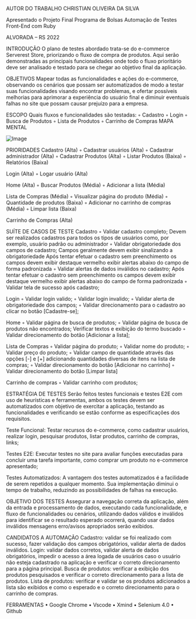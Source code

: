 





AUTOR DO TRABALHO
CHRISTIAN OLIVEIRA DA SILVA


Apresentado o Projeto Final
 Programa de Bolsas
 Automação de Testes Front-End com Ruby

ALVORADA – RS 
2022

INTRODUÇÃO
O plano de testes abordado trata-se do e-commerce Serverest Store, priorizando o fluxo de compra de produtos.
Aqui serão demonstradas as principais funcionalidades onde todo o fluxo prioritário deve ser analisado e testado para se chegar ao objetivo final da aplicação.




OBJETIVOS
Mapear todas as funcionalidades e ações do e-commerce, observando os cenários que possam ser automatizados de modo a testar suas funcionalidades  visando encontrar problemas, e ofertar possíveis melhorias para aprimorar a experiência do usuário final e diminuir eventuais falhas no site que possam causar prejuízo para a empresa.


ESCOPO
Quais fluxos e funcionalidades são testadas:
        ◦ Cadastro
        ◦ Login
        ◦ Busca de Produtos
        ◦ Lista de Produtos 
        ◦ Carrinho de Compras
MAPA MENTAL

![Image](https://user-images.githubusercontent.com/111886256/194465731-ae756879-9049-461d-93ec-bed6cea4bade.png)






PRIORIDADES
Cadastro (Alta)
        ◦ Cadastrar usuários (Alta)
        ◦ Cadastrar administrador (Alta)
        ◦ Cadastrar Produtos (Alta)
        ◦ Listar Produtos (Baixa)
        ◦ Relatórios (Baixa)

Login (Alta)
        ◦ Logar usuário (Alta)

Home (Alta)
        ◦ Buscar Produtos (Média)
        ◦ Adicionar a lista (Média)

Lista de Compras (Média)
        ◦ Visualizar página do produto (Média)
        ◦ Quantidade de produtos (Baixa)
        ◦ Adicionar no carrinho de compras (Média)
        ◦ Limpar lista (Baixa)

Carrinho de Compras (Alta)


SUÍTE DE CASOS DE TESTE
Cadastro
        ◦ Validar cadastro completo;
Devem ser realizados cadastros para todos os tipos de usuários como, por exemplo, usuário padrão ou administrador
        ◦ Validar obrigatoriedade dos campos de cadastro;
Campos geralmente devem exibir sinalizando a obrigatoriedade
Após tentar efetuar o cadastro sem preenchimento os campos devem exibir destaque vermelho exibir alertas abaixo do campo de forma padronizada
        ◦ Validar alertas de dados inválidos no cadastro;
Após tentar efetuar o cadastro sem preenchimento os campos devem exibir destaque vermelho exibir alertas abaixo do campo de forma padronizada
        ◦ Validar tela de sucesso após cadastro;

Login
        ◦ Validar login valido;
        ◦ Validar login invalido;
        ◦ Validar alerta de obrigatoriedade dos campos;
        ◦ Validar direcionamento para o cadastro ao clicar no botão [Cadastre-se];

Home
        ◦ Validar página de busca de produtos;
        ◦ Validar página de busca de produtos não encontrados;
Verificar textos e exibição do termo buscado
        ◦ Validar direcionamento do botão [Adicionar a lista];

Lista de Compras
        ◦ Validar página do produto;
        ◦ Validar nome do produto;
        ◦ Validar preço do produto;
        ◦ Validar campo de quantidade através das opções [-] e [+] adicionando quantidades diversas de itens na lista de compras;
        ◦ Validar direcionamento do botão [Adicionar no carrinho]
        ◦ Validar direcionamento do botão [Limpar lista]
          
Carrinho de compras
        ◦ Validar carrinho com produtos;
          
ESTRATÉGIA DE TESTES
           	Serão feitos testes funcionais e testes E2E com uso de heurísticas e ferramentas, ambos os testes devem ser automatizados com objetivo de exercitar a aplicação, testando as funcionalidades e verificando se estão conforme as especificações dos requisitos.

Teste Funcional: Testar recursos do e-commerce, como cadastrar usuários, realizar login, pesquisar produtos, listar produtos, carrinho de compras, links;

Testes E2E: Executar testes no site para avaliar funções executadas para concluir uma tarefa importante, como comprar um produto no e-commerce apresentado;

Testes Automatizados: A vantagem dos testes automatizados é a facilidade de serem repetidos a qualquer momento. Sua implementação diminui o tempo de trabalho, reduzindo as possibilidades de falhas na execução.

OBJETIVO DOS TESTES
	Assegurar a navegação correta da aplicação, além da entrada e processamento de dados, executando cada funcionalidade, e fluxo de funcionalidades ou cenários, utilizando dados válidos e inválidos para identificar se o resultado esperado ocorrerá, quando usar dados inválidos mensagens erro/avisos apropriados serão exibidos.


CANDIDATOS A AUTOMAÇÃO
Cadastro: validar se foi realizado com sucesso, fazer validação dos campos obrigatórios, validar alerta de dados inválidos.
Login: validar dados corretos, validar alerta de dados obrigatórios, impedir o acesso a área logada de usuários caso o usuário não esteja cadastrado na aplicação e verificar o correto direcionamento para a página principal.
Busca de produtos: verificar a exibição dos produtos pesquisados e verificar o correto direcionamento para a lista de produtos.
Lista de produtos: verificar e validar se os produtos adicionados a lista são exibidos e como o esperado e o correto direcionamento para o carrinho de compras.

FERRAMENTAS
    • Google Chrome
    • Vscode
    • Xmind
    • Selenium 4.0
    • Github